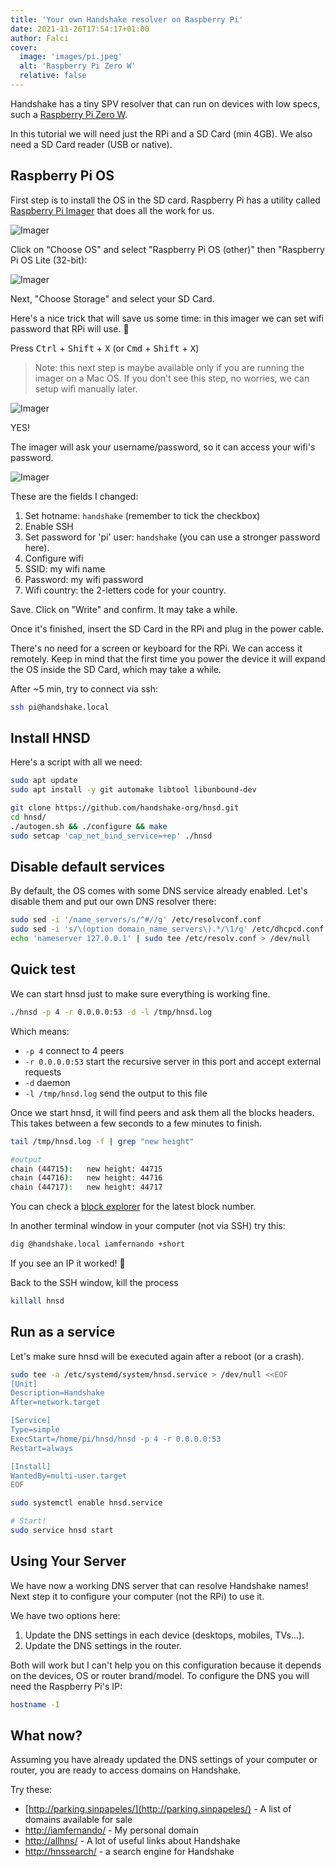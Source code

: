 ```yaml
---
title: 'Your own Handshake resolver on Raspberry Pi'
date: 2021-11-26T17:54:17+01:00
author: Falci
cover:
  image: 'images/pi.jpeg'
  alt: 'Raspberry Pi Zero W'
  relative: false
---
```


Handshake has a tiny SPV resolver that can run on devices with low specs, such a
[Raspberry Pi Zero W](https://www.raspberrypi.com/products/raspberry-pi-zero/).

In this tutorial we will need just the RPi and a SD Card (min 4GB). We also need
a SD Card reader (USB or native).

## Raspberry Pi OS

First step is to install the OS in the SD card. Raspberry Pi has a utility
called [Raspberry Pi Imager](https://www.raspberrypi.com/software/) that does
all the work for us.

![Imager](images/imager1.png)

Click on "Choose OS" and select "Raspberry Pi OS (other)" then "Raspberry Pi OS
Lite (32-bit):

![Imager](images/imager2.png)

Next, "Choose Storage" and select your SD Card.

Here's a nice trick that will save us some time: in this imager we can set wifi
password that RPi will use. 🤯

Press <kbd>Ctrl</kbd> + <kbd>Shift</kbd> + <kbd>X</kbd> (or <kbd>Cmd</kbd> +
<kbd>Shift</kbd> + <kbd>X</kbd>)

> Note: this next step is maybe available only if you are running the imager on
> a Mac OS. If you don't see this step, no worries, we can setup wifi manually
> later.

![Imager](images/imager3.png)

YES!

The imager will ask your username/password, so it can access your wifi's
password.

![Imager](images/imager4.png)

These are the fields I changed:

1. Set hotname: `handshake` (remember to tick the checkbox)
2. Enable SSH
3. Set password for 'pi' user: `handshake` (you can use a stronger password
   here).
4. Configure wifi
5. SSID: my wifi name
6. Password: my wifi password
7. Wifi country: the 2-letters code for your country.

Save. Click on "Write" and confirm. It may take a while.

Once it's finished, insert the SD Card in the RPi and plug in the power cable.

There's no need for a screen or keyboard for the RPi. We can access it remotely.
Keep in mind that the first time you power the device it will expand the OS
inside the SD Card, which may take a while.

After ~5 min, try to connect via ssh:

```sh
ssh pi@handshake.local
```

## Install HNSD

Here's a script with all we need:

```sh
sudo apt update
sudo apt install -y git automake libtool libunbound-dev

git clone https://github.com/handshake-org/hnsd.git
cd hnsd/
./autogen.sh && ./configure && make
sudo setcap 'cap_net_bind_service=+ep' ./hnsd
```

## Disable default services

By default, the OS comes with some DNS service already enabled. Let's disable
them and put our own DNS resolver there:

```sh
sudo sed -i '/name_servers/s/^#//g' /etc/resolvconf.conf
sudo sed -i 's/\(option domain_name_servers\).*/\1/g' /etc/dhcpcd.conf
echo 'nameserver 127.0.0.1' | sudo tee /etc/resolv.conf > /dev/null
```

## Quick test

We can start hnsd just to make sure everything is working fine.

```sh
./hnsd -p 4 -r 0.0.0.0:53 -d -l /tmp/hnsd.log
```

Which means:

- `-p 4` connect to 4 peers
- `-r 0.0.0.0:53` start the recursive server in this port and accept external
  requests
- `-d` daemon
- `-l /tmp/hnsd.log` send the output to this file

Once we start hnsd, it will find peers and ask them all the blocks headers. This
takes between a few seconds to a few minutes to finish.

```sh
tail /tmp/hnsd.log -f | grep "new height"

#output
chain (44715):   new height: 44715
chain (44716):   new height: 44716
chain (44717):   new height: 44717
```

You can check a [block explorer](https://hnsnetwork.com/) for the latest block
number.

In another terminal window in your computer (not via SSH) try this:

```sh
dig @handshake.local iamfernando +short
```

If you see an IP it worked! 🎉

Back to the SSH window, kill the process

```sh
killall hnsd
```

## Run as a service

Let's make sure hnsd will be executed again after a reboot (or a crash).

```sh
sudo tee -a /etc/systemd/system/hnsd.service > /dev/null <<EOF
[Unit]
Description=Handshake
After=network.target

[Service]
Type=simple
ExecStart=/home/pi/hnsd/hnsd -p 4 -r 0.0.0.0:53
Restart=always

[Install]
WantedBy=multi-user.target
EOF

sudo systemctl enable hnsd.service

# Start!
sudo service hnsd start
```

## Using Your Server

We have now a working DNS server that can resolve Handshake names! Next step it
to configure your computer (not the RPi) to use it.

We have two options here:

1. Update the DNS settings in each device (desktops, mobiles, TVs...).
2. Update the DNS settings in the router.

Both will work but I can't help you on this configuration because it depends on
the devices, OS or router brand/model. To configure the DNS you will need the
Raspberry Pi's IP:

```sh
hostname -I
```

## What now?

Assuming you have already updated the DNS settings of your computer or router,
you are ready to access domains on Handshake.

Try these:

- [http://parking.sinpapeles/](http://parking.sinpapeles/) - A list of domains
  available for sale
- [http://iamfernando/](http://iamfernando/) - My personal domain
- [http://allhns/](http://allhns/) - A lot of useful links about Handshake
- [http://hnssearch/](http://hnssearch/) - a search engine for Handshake
